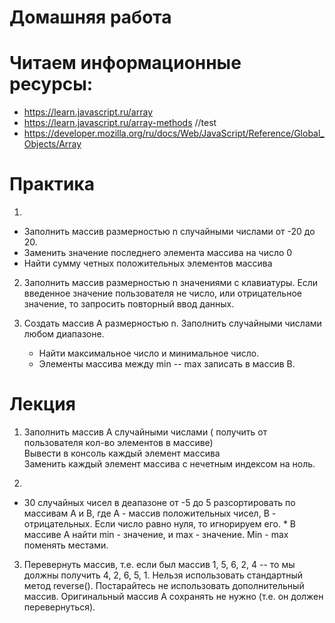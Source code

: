 ﻿# Домашняя работа

# Читаем информационные ресурсы:
 * https://learn.javascript.ru/array
 * https://learn.javascript.ru/array-methods //test
 * https://developer.mozilla.org/ru/docs/Web/JavaScript/Reference/Global_Objects/Array

# Практика
 1. 
   * Заполнить массив размерностью n случайными числами от -20 до 20. <br />
   * Заменить значение последнего элемента массива на число 0
   * Найти сумму четных положительных элементов массива


 2. Заполнить массив размерностью n значениями с клавиатуры. Если введенное значение пользователя  не число, или отрицательное значение, то запросить повторный ввод данных. 

 3. Создать массив А размерностью n. Заполнить случайными числами любом диапазоне.
    * Найти максимальное число и минимальное число.
    * Элементы массива между min -- max записать в массив B.



# Лекция

 1. Заполнить массив А случайными числами ( получить от пользователя кол-во элементов в массиве) 
 <br /> Вывести в консоль каждый элемент массива
 <br /> Заменить каждый элемент массива с нечетным индексом на ноль.
 
 2. 
   * 30 случайных чисел в деапазоне от -5 до 5 разсортировать по массивам А и    В, где А - массив положительных чисел, В - отрицательных.
     Если число равно нуля, то игнорируем его.
    * В массиве A найти min - значение, и max - значение. Min - max поменять местами.


 3. Перевернуть массив, т.е. если был массив 1, 5, 6, 2, 4 -- то мы должны получить 4, 2, 6, 5, 1. 
   Нельзя использовать стандартный метод reverse(). Постарайтесь не использовать дополнительный массив. Оригинальный массив А сохранять не нужно (т.е. он должен перевернуться). 
  

   